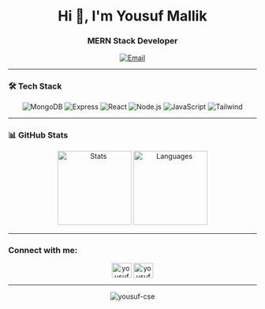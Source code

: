 <h1 align="center">Hi 👋, I'm Yousuf Mallik</h1>
<h3 align="center">MERN Stack Developer</h3>
<p align="center">
  <a href="mailto:yousuf.mallik79@gmail.com">
    <img src="https://img.shields.io/badge/-Email-EA4335?logo=gmail&logoColor=white&style=flat" alt="Email">
  </a>
</p>

---

### 🛠️ Tech Stack

<p align="center">
  <img src="https://img.shields.io/badge/MongoDB-47A248?logo=mongodb&logoColor=white" alt="MongoDB">
  <img src="https://img.shields.io/badge/Express-000000?logo=express&logoColor=white" alt="Express">
  <img src="https://img.shields.io/badge/React-61DAFB?logo=react&logoColor=black" alt="React">
  <img src="https://img.shields.io/badge/Node.js-339933?logo=node.js&logoColor=white" alt="Node.js">
  <img src="https://img.shields.io/badge/JavaScript-F7DF1E?logo=javascript&logoColor=black" alt="JavaScript">
  <img src="https://img.shields.io/badge/Tailwind-06B6D4?logo=tailwindcss&logoColor=white" alt="Tailwind">
</p>

---

### 📊 GitHub Stats

<p align="center">
  <img height="150" src="https://github-readme-stats.vercel.app/api?username=Yousuf-cse&show_icons=true&theme=default&hide_title=true" alt="Stats">
  <img height="150" src="https://github-readme-stats.vercel.app/api/top-langs/?username=Yousuf-cse&layout=compact&theme=default&hide_title=true" alt="Languages">
</p>

---

<h3 align="left">Connect with me:</h3>
<p align="center">
<a href="https://twitter.com/yousuf2049" target="blank"><img align="center" src="https://raw.githubusercontent.com/rahuldkjain/github-profile-readme-generator/master/src/images/icons/Social/twitter.svg" alt="yousuf2049" height="30" width="40" /></a>
<a href="https://linkedin.com/in/yousuf mallik" target="blank"><img align="center" src="https://raw.githubusercontent.com/rahuldkjain/github-profile-readme-generator/master/src/images/icons/Social/linked-in-alt.svg" alt="yousuf mallik" height="30" width="40" /></a>
</p>

---
<p align="center"><img align="center" src="https://github-readme-streak-stats.herokuapp.com/?user=yousuf-cse&" alt="yousuf-cse" /></p>


